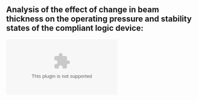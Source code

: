 ## Analysis of the effect of change in beam thickness on the operating pressure and stability states of the compliant logic device:

![](Images/CM_Thickness_FR.eps)


